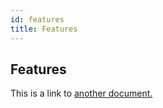 ```yaml
---
id: features
title: Features
---
```


## Features
This is a link to [another document.](intro_concept/intro/mission.md)  
